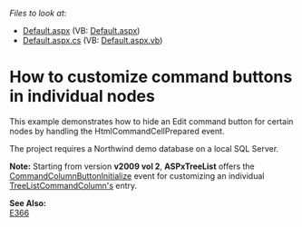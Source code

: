 <!-- default file list -->
*Files to look at*:

* [Default.aspx](./CS/Default.aspx) (VB: [Default.aspx](./VB/Default.aspx))
* [Default.aspx.cs](./CS/Default.aspx.cs) (VB: [Default.aspx.vb](./VB/Default.aspx.vb))
<!-- default file list end -->
# How to customize command buttons in individual nodes


<p>This example demonstrates how to hide an Edit command button for certain nodes by handling the HtmlCommandCellPrepared event.</p><p>The project requires a Northwind demo database on a local SQL Server.</p><p><strong>Note:</strong> Starting from version <strong>v2009 vol 2</strong>, <strong>ASPxTreeList</strong> offers the <a href="http://documentation.devexpress.com/#AspNet/DevExpressWebASPxTreeListASPxTreeList_CommandColumnButtonInitializetopic"><u>CommandColumnButtonInitialize</u></a> event for customizing an individual <a href="http://documentation.devexpress.com/#AspNet/CustomDocument4633"><u>TreeListCommandColumn's</u></a> entry.</p><p><strong>See Also:</strong><br />
<a href="https://www.devexpress.com/Support/Center/p/E366">E366</a></p>

<br/>


